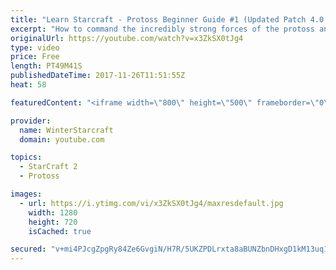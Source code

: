 ```yaml
---
title: "Learn Starcraft - Protoss Beginner Guide #1 (Updated Patch 4.0 FREE TO PLAY)"
excerpt: "How to command the incredibly strong forces of the protoss and cover weaknesses against the other inferior races. Updated for patch 4.0! This guide is not intended for COMPLETELY new players, but those who have played several games/campaign missions and grasp the very basics."
originalUrl: https://youtube.com/watch?v=x3ZkSX0tJg4
type: video
price: Free
length: PT49M41S
publishedDateTime: 2017-11-26T11:51:55Z
heat: 58

featuredContent: "<iframe width=\"800\" height=\"500\" frameborder=\"0\" src=\"https://www.youtube.com/embed/x3ZkSX0tJg4\" allow=\"accelerometer; autoplay; encrypted-media; gyroscope; picture-in-picture\" allowfullscreen></iframe>"

provider:
  name: WinterStarcraft
  domain: youtube.com

topics:
  - StarCraft 2
  - Protoss

images:
  - url: https://i.ytimg.com/vi/x3ZkSX0tJg4/maxresdefault.jpg
    width: 1280
    height: 720
    isCached: true

secured: "v+mi4PJcgZpgRy84Ze6GvgiN/H7R/5UKZPDLrxta8aBUNZbnDHxgD1kM13uq1bhxXIe7dvShVx56jZn/aTg6XS2dhMDCex+q6FRXHtZYmjcFOyaf+G0dPZlXwlLq1B9OoMZNNs3byJRwjLyBQfuoD74ZMEBevE84xh9Nv1DaOqweQlj8Awt5OaqamR4Eu0h0uSHFQzSQ3zRm7QvGggDJ20I6IWDt5gi1cBtawblLvG4EW9IMSIkhVINGTGHMMFbym2twDRX2LY5yb/2yAgCGTRf00XO38hUxz2XwEOZRBMnBNBhoec7YWS+Biew0jud9VAEorxzJXeE2aSB6BeUoUiKaAoCPoIskX7nirKkuGMxKO1fzi8gDMwuh54LWuDglDUPREQXpWqqvDWweDL0XVVb3RZm1TwXDuzJfOHYmeERYHXA/ReaOno2vpgeeeucz;8+AL6WVAPwYisa6KVVsuxg=="
---
```


